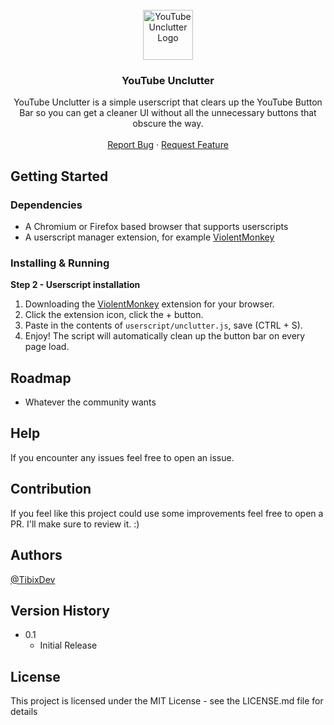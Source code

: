 <div id="top"></div>

<!-- PROJECT LOGO -->
<br />
<div align="center">
  <a href="https://github.com/TibixDev/YTUnclutter">
    <img src="https://i.imgur.com/aAEvYbj.png" alt="YouTube Unclutter Logo" width="80" height="80">
  </a>

<h3 align="center">YouTube Unclutter</h3>

  <p align="center">
    YouTube Unclutter is a simple userscript that clears up the YouTube Button Bar so you can get a cleaner
    UI without all the unnecessary buttons that obscure the way.
    <br />
    <br />
    <a href="https://github.com/TibixDev/YTUnclutter/issues">Report Bug</a>
    ·
    <a href="https://github.com/TibixDev/YTUnclutter/issues">Request Feature</a>
  </p>
</div>

## Getting Started

### Dependencies
* A Chromium or Firefox based browser that supports userscripts
* A userscript manager extension, for example [ViolentMonkey](https://violentmonkey.github.io/)

### Installing & Running
**Step 2 - Userscript installation**

1. Downloading the [ViolentMonkey](https://violentmonkey.github.io/get-it/) extension for your browser.
2. Click the extension icon, click the + button.
3. Paste in the contents of `userscript/unclutter.js`, save (CTRL + S).
4. Enjoy! The script will automatically clean up the button bar on every page load.


## Roadmap
* Whatever the community wants

## Help
If you encounter any issues feel free to open an issue.

## Contribution
If you feel like this project could use some improvements feel free to open a PR. I'll make sure to review it. :)

## Authors
[@TibixDev](https://github.com/TibixDev)

## Version History
* 0.1
    * Initial Release

## License

This project is licensed under the MIT License - see the LICENSE.md file for details
